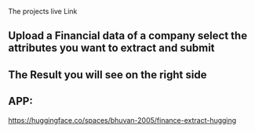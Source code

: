 The projects live Link

## Upload a Financial data of a company select the attributes you want to extract and submit
## The Result you will see on the right side

## APP:
https://huggingface.co/spaces/bhuvan-2005/finance-extract-hugging
